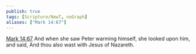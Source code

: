 ```yaml
---
publish: true
tags: [Scripture/NewT, noGraph]
aliases: ["Mark 14:67"]
---
```

[Mark 14:67](https://churchofjesuschrist.org/study/scriptures/nt/mark/14?lang=eng&id=p67#p67) And when she saw Peter warming himself, she looked upon him, and said, And thou also wast with Jesus of Nazareth.
